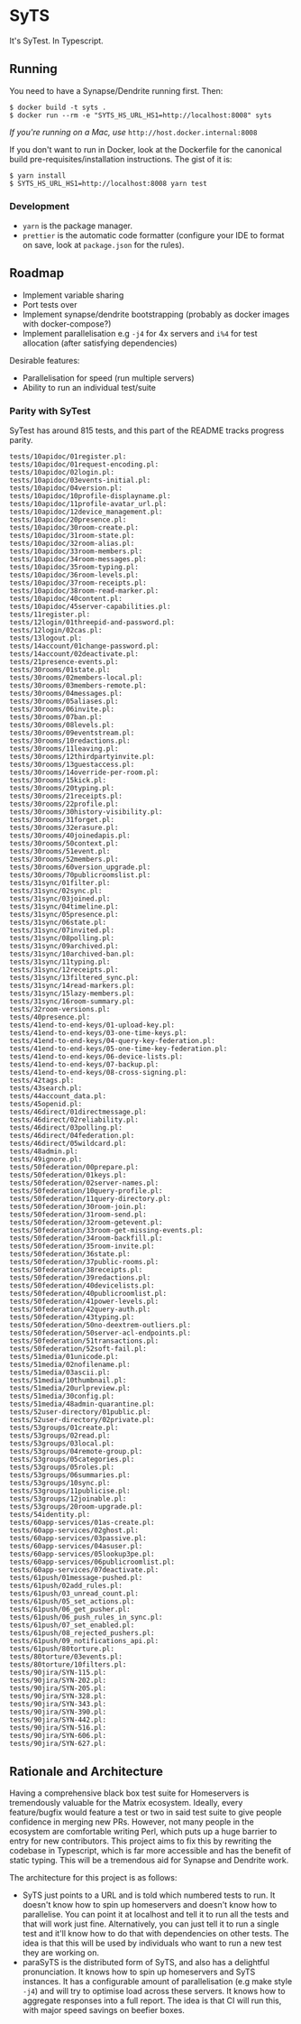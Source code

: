 # SyTS

It's SyTest. In Typescript.

## Running

You need to have a Synapse/Dendrite running first. Then:

```
$ docker build -t syts .
$ docker run --rm -e "SYTS_HS_URL_HS1=http://localhost:8008" syts
```

*If you're running on a Mac, use* `http://host.docker.internal:8008`

If you don't want to run in Docker, look at the Dockerfile for the canonical build pre-requisites/installation instructions. The gist of it is:

```
$ yarn install
$ SYTS_HS_URL_HS1=http://localhost:8008 yarn test
```

### Development

- `yarn` is the package manager.
- `prettier` is the automatic code formatter (configure your IDE to format on save, look at `package.json` for the rules).

## Roadmap
- Implement variable sharing
- Port tests over
- Implement synapse/dendrite bootstrapping (probably as docker images with docker-compose?)
- Implement parallelisation e.g `-j4` for 4x servers and `i%4` for test allocation (after satisfying dependencies)

Desirable features:
- Parallelisation for speed (run multiple servers)
- Ability to run an individual test/suite


### Parity with SyTest

SyTest has around 815 tests, and this part of the README tracks progress parity.

```
tests/10apidoc/01register.pl:
tests/10apidoc/01request-encoding.pl:
tests/10apidoc/02login.pl:
tests/10apidoc/03events-initial.pl:
tests/10apidoc/04version.pl:
tests/10apidoc/10profile-displayname.pl:
tests/10apidoc/11profile-avatar_url.pl:
tests/10apidoc/12device_management.pl:
tests/10apidoc/20presence.pl:
tests/10apidoc/30room-create.pl:
tests/10apidoc/31room-state.pl:
tests/10apidoc/32room-alias.pl:
tests/10apidoc/33room-members.pl:
tests/10apidoc/34room-messages.pl:
tests/10apidoc/35room-typing.pl:
tests/10apidoc/36room-levels.pl:
tests/10apidoc/37room-receipts.pl:
tests/10apidoc/38room-read-marker.pl:
tests/10apidoc/40content.pl:
tests/10apidoc/45server-capabilities.pl:
tests/11register.pl:
tests/12login/01threepid-and-password.pl:
tests/12login/02cas.pl:
tests/13logout.pl:
tests/14account/01change-password.pl:
tests/14account/02deactivate.pl:
tests/21presence-events.pl:
tests/30rooms/01state.pl:
tests/30rooms/02members-local.pl:
tests/30rooms/03members-remote.pl:
tests/30rooms/04messages.pl:
tests/30rooms/05aliases.pl:
tests/30rooms/06invite.pl:
tests/30rooms/07ban.pl:
tests/30rooms/08levels.pl:
tests/30rooms/09eventstream.pl:
tests/30rooms/10redactions.pl:
tests/30rooms/11leaving.pl:
tests/30rooms/12thirdpartyinvite.pl:
tests/30rooms/13guestaccess.pl:
tests/30rooms/14override-per-room.pl:
tests/30rooms/15kick.pl:
tests/30rooms/20typing.pl:
tests/30rooms/21receipts.pl:
tests/30rooms/22profile.pl:
tests/30rooms/30history-visibility.pl:
tests/30rooms/31forget.pl:
tests/30rooms/32erasure.pl:
tests/30rooms/40joinedapis.pl:
tests/30rooms/50context.pl:
tests/30rooms/51event.pl:
tests/30rooms/52members.pl:
tests/30rooms/60version_upgrade.pl:
tests/30rooms/70publicroomslist.pl:
tests/31sync/01filter.pl:
tests/31sync/02sync.pl:
tests/31sync/03joined.pl:
tests/31sync/04timeline.pl:
tests/31sync/05presence.pl:
tests/31sync/06state.pl:
tests/31sync/07invited.pl:
tests/31sync/08polling.pl:
tests/31sync/09archived.pl:
tests/31sync/10archived-ban.pl:
tests/31sync/11typing.pl:
tests/31sync/12receipts.pl:
tests/31sync/13filtered_sync.pl:
tests/31sync/14read-markers.pl:
tests/31sync/15lazy-members.pl:
tests/31sync/16room-summary.pl:
tests/32room-versions.pl:
tests/40presence.pl:
tests/41end-to-end-keys/01-upload-key.pl:
tests/41end-to-end-keys/03-one-time-keys.pl:
tests/41end-to-end-keys/04-query-key-federation.pl:
tests/41end-to-end-keys/05-one-time-key-federation.pl:
tests/41end-to-end-keys/06-device-lists.pl:
tests/41end-to-end-keys/07-backup.pl:
tests/41end-to-end-keys/08-cross-signing.pl:
tests/42tags.pl:
tests/43search.pl:
tests/44account_data.pl:
tests/45openid.pl:
tests/46direct/01directmessage.pl:
tests/46direct/02reliability.pl:
tests/46direct/03polling.pl:
tests/46direct/04federation.pl:
tests/46direct/05wildcard.pl:
tests/48admin.pl:
tests/49ignore.pl:
tests/50federation/00prepare.pl:
tests/50federation/01keys.pl:
tests/50federation/02server-names.pl:
tests/50federation/10query-profile.pl:
tests/50federation/11query-directory.pl:
tests/50federation/30room-join.pl:
tests/50federation/31room-send.pl:
tests/50federation/32room-getevent.pl:
tests/50federation/33room-get-missing-events.pl:
tests/50federation/34room-backfill.pl:
tests/50federation/35room-invite.pl:
tests/50federation/36state.pl:
tests/50federation/37public-rooms.pl:
tests/50federation/38receipts.pl:
tests/50federation/39redactions.pl:
tests/50federation/40devicelists.pl:
tests/50federation/40publicroomlist.pl:
tests/50federation/41power-levels.pl:
tests/50federation/42query-auth.pl:
tests/50federation/43typing.pl:
tests/50federation/50no-deextrem-outliers.pl:
tests/50federation/50server-acl-endpoints.pl:
tests/50federation/51transactions.pl:
tests/50federation/52soft-fail.pl:
tests/51media/01unicode.pl:
tests/51media/02nofilename.pl:
tests/51media/03ascii.pl:
tests/51media/10thumbnail.pl:
tests/51media/20urlpreview.pl:
tests/51media/30config.pl:
tests/51media/48admin-quarantine.pl:
tests/52user-directory/01public.pl:
tests/52user-directory/02private.pl:
tests/53groups/01create.pl:
tests/53groups/02read.pl:
tests/53groups/03local.pl:
tests/53groups/04remote-group.pl:
tests/53groups/05categories.pl:
tests/53groups/05roles.pl:
tests/53groups/06summaries.pl:
tests/53groups/10sync.pl:
tests/53groups/11publicise.pl:
tests/53groups/12joinable.pl:
tests/53groups/20room-upgrade.pl:
tests/54identity.pl:
tests/60app-services/01as-create.pl:
tests/60app-services/02ghost.pl:
tests/60app-services/03passive.pl:
tests/60app-services/04asuser.pl:
tests/60app-services/05lookup3pe.pl:
tests/60app-services/06publicroomlist.pl:
tests/60app-services/07deactivate.pl:
tests/61push/01message-pushed.pl:
tests/61push/02add_rules.pl:
tests/61push/03_unread_count.pl:
tests/61push/05_set_actions.pl:
tests/61push/06_get_pusher.pl:
tests/61push/06_push_rules_in_sync.pl:
tests/61push/07_set_enabled.pl:
tests/61push/08_rejected_pushers.pl:
tests/61push/09_notifications_api.pl:
tests/61push/80torture.pl:
tests/80torture/03events.pl:
tests/80torture/10filters.pl:
tests/90jira/SYN-115.pl:
tests/90jira/SYN-202.pl:
tests/90jira/SYN-205.pl:
tests/90jira/SYN-328.pl:
tests/90jira/SYN-343.pl:
tests/90jira/SYN-390.pl:
tests/90jira/SYN-442.pl:
tests/90jira/SYN-516.pl:
tests/90jira/SYN-606.pl:
tests/90jira/SYN-627.pl:
```

## Rationale and Architecture

Having a comprehensive black box test suite for Homeservers is tremendously valuable for the Matrix ecosystem. Ideally, every feature/bugfix would feature a test or two in said test suite to give people confidence in merging new PRs. However, not many people in the ecosystem are comfortable writing Perl, which puts up a huge barrier to entry for new contributors. This project aims to fix this by rewriting the codebase in Typescript, which is far more accessible and has the benefit of static typing. This will be a tremendous aid for Synapse and Dendrite work.

The architecture for this project is as follows:
 - SyTS just points to a URL and is told which numbered tests to run. It doesn't know how to spin up homeservers and doesn't know how to parallelise. You can point it at localhost and tell it to run all the tests and that will work just fine. Alternatively, you can just tell it to run a single test and it'll know how to do that with dependencies on other tests. The idea is that this will be used by individuals who want to run a new test they are working on.
 - paraSyTS is the distributed form of SyTS, and also has a delightful pronunciation. It knows how to spin up homeservers and SyTS instances. It has a configurable amount of parallelisation (e.g make style `-j4`) and will try to optimise load across these servers. It knows how to aggregate responses into a full report. The idea is that CI will run this, with major speed savings on beefier boxes.
